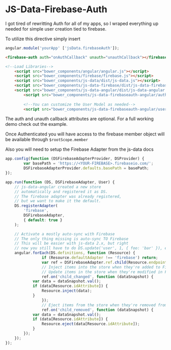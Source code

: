 JS-Data-Firebase-Auth
=====================

I got tired of rewritting Auth for all of my apps, so I wraped everything up needed for simple user creation tied to firebase. 

To utilize this directive simply insert 

```javascript
angular.module('yourApp' ['jsData.firebaseAuth']);
```

```html
<firebase-auth auth="onAuthCallback" unauth="unauthCallback"></firebase-auth>

<!--Load Libraries-->
    <script src="bower_components/angular/angular.js"></script>
    <script src="bower_components/firebase/firebase.js"></script>
    <script src="bower_components/js-data/dist/js-data.js"></script>
    <script src="bower_components/js-data-firebase/dist/js-data-firebase.js"></script>
    <script src="bower_components/js-data-angular/dist/js-data-angular.js"></script>
		<script src="bower_components/js-data-firebaseauth-angular/auth-component.js"></script>
		
		<!--You can customize the User Model as needed-->
		<script src="bower_components/js-data-firebaseauth-angular/user-model.js"></script>
```

The auth and unauth callback attributes are optional. For a full working demo check out the example. 

Once Authenticated you will have access to the firebase member object will be available through `$rootScope.member`

Also you will need to setup the Firebase Adapter from the js-data docs

```javascript
app.config(function (DSFirebaseAdapterProvider, DSProvider) {
		var basePath = 'https://<YOUR-FIREBASE>.firebaseio.com/';
		DSFirebaseAdapterProvider.defaults.basePath = basePath;
});

app.run(function (DS, DSFirebaseAdapter, User) {
	// js-data-angular created a new store
	// automatically and registered it as DS.
	// The firebase adapter was already registered,
	// but we want to make it the default.
	DS.registerAdapter(
		'firebase',
		DSFirebaseAdapter,
		{ default: true }
    );

	// Activate a mostly auto-sync with Firebase
	// The only thing missing is auto-sync TO Firebase
	// This will be easier with js-data 2.x, but right
	// now you still have to do DS.update('user', 1, { foo: 'bar' }), etc.
	angular.forEach(DS.definitions, function (Resource) {
				if (Resource.defaultAdapter !== 'firebase') return;
				var ref = DSFirebaseAdapter.ref.child(Resource.endpoint);
				// Inject items into the store when they're added to Firebase
				// Update items in the store when they're modified in Firebase
				ref.on('child_changed', function (dataSnapshot) {
			var data = dataSnapshot.val();
			if (data[Resource.idAttribute]) {
				Resource.inject(data);
			}
				});
				// Eject items from the store when they're removed from Firebase
				ref.on('child_removed', function (dataSnapshot) {
			var data = dataSnapshot.val();
			if (data[Resource.idAttribute]) {
				Resource.eject(data[Resource.idAttribute]);
			}
		});
	});
});
```